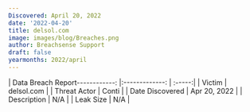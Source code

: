 ```yaml
---
Discovered: April 20, 2022
date: '2022-04-20'
title: delsol.com
image: images/blog/Breaches.png
author: Breachsense Support
draft: false
yearmonths: 2022/april
---
```


| Data Breach Report------------:   |:-------------:    | :-----:|
| Victim    | delsol.com      | 
| Threat Actor    | Conti      | 
| Date Discovered    | Apr 20, 2022      | 
| Description    | N/A      | 
| Leak Size    | N/A      | 

